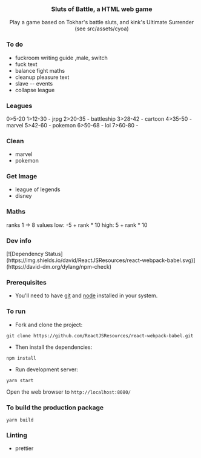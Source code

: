 <p align="center">
    <h3 align="center">Sluts of Battle, a HTML web game<br></h3>
</p>

<p align="center">
  Play a game based on Tokhar's battle sluts, and kink's Ultimate Surrender (see src/assets/cyoa)
</p>

### To do

- fuckroom writing guide ,male, switch
- fuck text
- balance fight maths
- cleanup pleasure text
- slave 
  -- events
- collapse league

### Leagues

0>5-20
1>12-30 - jrpg
2>20-35 - battleship
3>28-42 - cartoon
4>35-50 - marvel 
5>42-60 - pokemon
6>50-68 - lol
7>60-80 - 

### Clean
- marvel
- pokemon

### Get Image

- league of legends
- disney

### Maths

ranks 1 -> 8
values 
low: -5 + rank * 10
high: 5 + rank * 10
### Dev info

<div class="center">
  [![Dependency Status](https://img.shields.io/david/ReactJSResources/react-webpack-babel.svg)](https://david-dm.org/dylang/npm-check)
</div>

### Prerequisites

- You'll need to have [git](https://git-scm.com/) and [node](https://nodejs.org/en/) installed in your system.

### To run

- Fork and clone the project:

```
git clone https://github.com/ReactJSResources/react-webpack-babel.git
```

- Then install the dependencies:

```
npm install
```

- Run development server:

```
yarn start
```

Open the web browser to `http://localhost:8080/`

### To build the production package

```
yarn build
```

### Linting

- prettier

